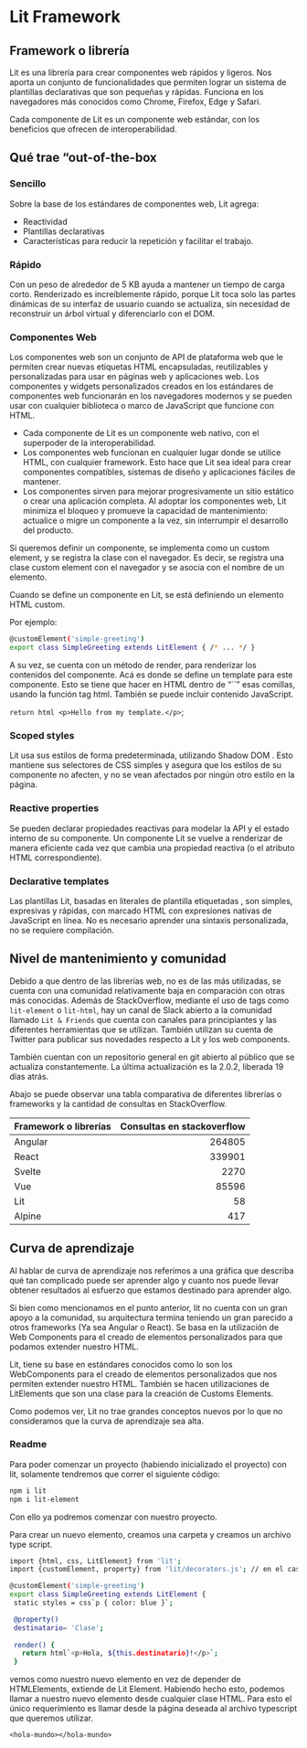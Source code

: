 # Lit Framework

## Framework o librería

Lit es una librería para crear componentes web rápidos y ligeros. Nos aporta un conjunto de funcionalidades que permiten lograr un sistema de plantillas declarativas que son pequeñas y rápidas. Funciona en los navegadores más conocidos como Chrome, Firefox, Edge y Safari.

Cada componente de Lit es un componente web estándar, con los beneficios que ofrecen de interoperabilidad.


## Qué trae “out-of-the-box

### Sencillo

Sobre la base de los estándares de componentes web, Lit agrega:
- Reactividad
- Plantillas declarativas 
- Características para reducir la repetición y facilitar el trabajo.

### Rápido

Con un peso de alrededor de 5 KB ayuda a mantener un tiempo de carga corto. 
Renderizado es increíblemente rápido, porque Lit toca solo las partes dinámicas de su interfaz de usuario cuando se actualiza, sin necesidad de reconstruir un árbol virtual y diferenciarlo con el DOM.

### Componentes Web

Los componentes web son un conjunto de API de plataforma web que le permiten crear nuevas etiquetas HTML encapsuladas, reutilizables y personalizadas para usar en páginas web y aplicaciones web. Los componentes y widgets personalizados creados en los estándares de componentes web funcionarán en los navegadores modernos y se pueden usar con cualquier biblioteca o marco de JavaScript que funcione con HTML.

- Cada componente de Lit es un componente web nativo, con el superpoder de la interoperabilidad. 
- Los componentes web funcionan en cualquier lugar donde se utilice HTML, con cualquier framework. Esto hace que Lit sea ideal para crear componentes compatibles, sistemas de diseño y aplicaciones fáciles de mantener.
- Los componentes sirven para mejorar progresivamente un sitio estático o crear una aplicación completa. Al adoptar los componentes web, Lit minimiza el bloqueo y promueve la capacidad de mantenimiento: actualice o migre un componente a la vez, sin interrumpir el desarrollo del producto.

Si queremos definir un componente, se implementa como un custom element, y se registra la clase con el navegador. Es decir, se registra una clase custom element con el navegador y se asocia con el nombre de un elemento. 

Cuando se define un componente en Lit, se está definiendo un elemento HTML custom.

Por ejemplo:

```bash
@customElement('simple-greeting')
export class SimpleGreeting extends LitElement { /* ... */ }
```

A su vez, se cuenta con un método de render, para renderizar los contenidos del componente. Acá es donde se define un template para este componente. Esto se tiene que hacer en HTML dentro de “``” esas comillas, usando la función tag html. También se puede incluir contenido JavaScript.

`return html <p>Hello from my template.</p>`;

### Scoped styles

Lit usa sus estilos de forma predeterminada, utilizando Shadow DOM . Esto mantiene sus selectores de CSS simples y asegura que los estilos de su componente no afecten, y no se vean afectados por ningún otro estilo en la página.

### Reactive properties

Se pueden declarar propiedades reactivas para modelar la API y el estado interno de su componente. Un componente Lit se vuelve a renderizar de manera eficiente cada vez que cambia una propiedad reactiva (o el atributo HTML correspondiente).

### Declarative templates

Las plantillas Lit, basadas en literales de plantilla etiquetadas , son simples, expresivas y rápidas, con marcado HTML con expresiones nativas de JavaScript en línea. No es necesario aprender una sintaxis personalizada, no se requiere compilación.

## Nivel de mantenimiento y comunidad

Debido a que dentro de las librerías web, no es de las más utilizadas, se cuenta con una comunidad relativamente baja en comparación con otras más conocidas. Además de StackOverflow, mediante el uso de tags como `lit-element` o `lit-html`, hay un canal de Slack abierto a la comunidad llamado `Lit & Friends` que cuenta con canales para principiantes y las diferentes herramientas que se utilizan. También utilizan su cuenta de Twitter para publicar sus novedades respecto a Lit y los web components.

También cuentan con un repositorio general en git abierto al público que se actualiza constantemente. La última actualización es la 2.0.2, liberada 19 días atrás.

Abajo se puede observar una tabla comparativa de diferentes librerías o frameworks y la cantidad de consultas en StackOverflow.

| Framework o librerías  | Consultas en stackoverflow |
| ---------------------- | --------------------------:|
| Angular                | 264805                     |
| React                  | 339901                     |
| Svelte                 | 2270                       |
| Vue                    | 85596                      |
| Lit                    | 58                         |
| Alpine                 | 417                        |


## Curva de aprendizaje
Al hablar de curva de aprendizaje nos referimos a una gráfica que describa qué tan complicado puede ser aprender algo y cuanto nos puede llevar obtener resultados al esfuerzo que estamos destinado para aprender algo.

Si bien como mencionamos en el punto anterior, lit no cuenta con un gran apoyo a la comunidad, su arquitectura termina teniendo un gran parecido a otros frameworks (Ya sea Angular o React). Se basa en la utilización de Web Components para el creado de elementos personalizados para que podamos extender nuestro HTML.

Lit, tiene su base en estándares conocidos como lo son los WebComponents para el creado de elementos personalizados que nos permiten extender nuestro HTML. También se hacen utilizaciones de LitElements que son una clase para la creación de Customs Elements.

Como podemos ver, Lit no trae grandes conceptos nuevos por lo que no consideramos que la curva de aprendizaje sea alta.

### Readme

Para poder comenzar un proyecto (habiendo inicializado el proyecto) con lit, solamente tendremos que correr el siguiente código:

```bash
npm i lit
npm i lit-element
```

Con ello ya podremos comenzar con nuestro proyecto.

Para crear un nuevo elemento, creamos una carpeta y creamos un archivo type script.

```bash
import {html, css, LitElement} from 'lit';
import {customElement, property} from 'lit/decorators.js'; // en el caso que se utilice Typescript

@customElement('simple-greeting')
export class SimpleGreeting extends LitElement {
 static styles = css`p { color: blue }`;

 @property()
 destinatario= 'Clase';
 
 render() {
   return html`<p>Hola, ${this.destinatario}!</p>`;
 }
```

vemos como nuestro nuevo elemento en vez de depender de HTMLElements, extiende de Lit Element. Habiendo hecho esto, podemos llamar a nuestro nuevo elemento desde cualquier clase HTML. Para esto el único requerimiento es llamar desde la página deseada al archivo typescript que queremos utilizar.

`<hola-mundo></hola-mundo>`
